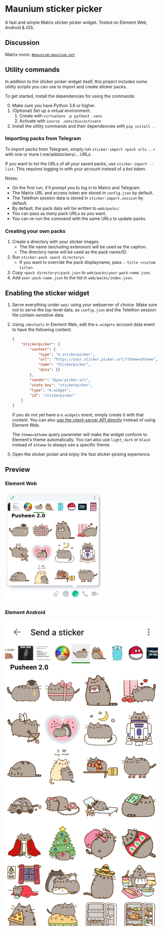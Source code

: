 # Maunium sticker picker
A fast and simple Matrix sticker picker widget. Tested on Element Web, Android & iOS.

## Discussion
Matrix room: [`#maunium:maunium.net`](https://matrix.to/#/#maunium:maunium.net)

## Utility commands
In addition to the sticker picker widget itself, this project includes some
utility scripts you can use to import and create sticker packs.

To get started, install the dependencies for using the commands:

0. Make sure you have Python 3.6 or higher.
1. (Optional) Set up a virtual environment.
   1. Create with `virtualenv -p python3 .venv`
   2. Activate with `source .venv/bin/activate`
2. Install the utility commands and their dependencies with `pip install .`

### Importing packs from Telegram
To import packs from Telegram, simply run `sticker-import <pack urls...>` with
one or more t.me/addstickers/... URLs.

If you want to list the URLs of all your saved packs, use `sticker-import --list`.
This requires logging in with your account instead of a bot token.

Notes:

* On the first run, it'll prompt you to log in to Matrix and Telegram.
 * The Matrix URL and access token are stored in `config.json` by default.
 * The Telethon session data is stored in `sticker-import.session` by default.
* By default, the pack data will be written to `web/packs/`.
* You can pass as many pack URLs as you want.
* You can re-run the command with the same URLs to update packs.

### Creating your own packs
1. Create a directory with your sticker images.
   * The file name (excluding extension) will be used as the caption.
   * The directory name will be used as the pack name/ID.
2. Run `sticker-pack <pack directory>`.
   * If you want to override the pack displayname, pass `--title <custom title>`.
3. Copy `<pack directory>/pack.json` to `web/packs/your-pack-name.json`.
4. Add `your-pack-name.json` to the list in `web/packs/index.json`.

## Enabling the sticker widget
1. Serve everything under `web/` using your webserver of choice. Make sure not to serve the
   top-level data, as `config.json` and the Telethon session file contain sensitive data.
2. Using `/devtools` in Element Web, edit the `m.widgets` account data event to have the following content:

   ```json
   {
       "stickerpicker": {
           "content": {
               "type": "m.stickerpicker",
               "url": "https://your.sticker.picker.url/?theme=$theme",
               "name": "Stickerpicker",
               "data": {}
           },
           "sender": "@you:picker.url",
           "state_key": "stickerpicker",
           "type": "m.widget",
           "id": "stickerpicker"
       }
   }
   ```

    If you do not yet have a `m.widgets` event, simply create it with that content.
    You can also [use the client-server API directly][1] instead of using Element Web.

    The `theme=$theme` query parameter will make the widget conform to Element's theme automatically.
    You can also use `light`, `dark` or `black` instead of `$theme` to always use a specific theme.
3. Open the sticker picker and enjoy the fast sticker picking experience.

[1]: https://matrix.org/docs/spec/client_server/latest#put-matrix-client-r0-user-userid-account-data-type

## Preview
### Element Web
![Element Web](preview-element-web.png)

### Element Android
![Element Android](preview-element-android.png)
